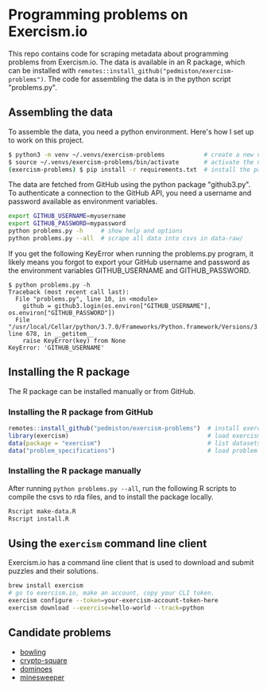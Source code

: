 # Programming problems on Exercism.io

This repo contains code for scraping metadata about programming problems from Exercism.io.
The data is available in an R package, which can be installed with `remotes::install_github("pedmiston/exercism-problems")`.
The code for assembling the data is in the python script "problems.py".

## Assembling the data

To assemble the data, you need a python environment. Here's how I set up to work on this project.

```bash
$ python3 -m venv ~/.venvs/exercism-problems           # create a new venv named "exercism-problems"
$ source ~/.venvs/exercism-problems/bin/activate       # activate the newly created venv
(exercism-problems) $ pip install -r requirements.txt  # install the packages required for this project
```

The data are fetched from GitHub using the python package "github3.py". To authenticate
a connection to the GitHub API, you need a username and password available as environment
variables.

```bash
export GITHUB_USERNAME=myusername
export GITHUB_PASSWORD=mypassword
python problems.py -h     # show help and options
python problems.py --all  # scrape all data into csvs in data-raw/
```

If you get the following KeyError when running the problems.py program,
it likely means you forgot to export your GitHub username and password
as the environment variables GITHUB_USERNAME and GITHUB_PASSWORD.

```
$ python problems.py -h
Traceback (most recent call last):
  File "problems.py", line 10, in <module>
    github = github3.login(os.environ["GITHUB_USERNAME"], os.environ["GITHUB_PASSWORD"])
  File "/usr/local/Cellar/python/3.7.0/Frameworks/Python.framework/Versions/3.7/lib/python3.7/os.py", line 678, in __getitem__
    raise KeyError(key) from None
KeyError: 'GITHUB_USERNAME'
```

## Installing the R package

The R package can be installed manually or from GitHub.

### Installing the R package from GitHub

```R
remotes::install_github("pedmiston/exercism-problems")  # install exercism R package
library(exercism)                                       # load exercism R package
data(package = "exercism")                              # list datasets
data("problem_specifications")                          # load problem specifications
```

### Installing the R package manually

After running `python problems.py --all`, run the following
R scripts to compile the csvs to rda files, and to install
the package locally.

```bash
Rscript make-data.R
Rscript install.R
```

## Using the `exercism` command line client

Exercism.io has a command line client that is used to download and submit
puzzles and their solutions.

```bash
brew install exercism
# go to exercism.io, make an account, copy your CLI token.
exercism configure --token=your-exercism-account-token-here
exercism download --exercise=hello-world --track=python
```

## Candidate problems

- [bowling](https://github.com/exercism/python/tree/master/exercises/bowling)
- [crypto-square](https://github.com/exercism/python/tree/master/exercises/crypto-square)
- [dominoes](https://github.com/exercism/python/tree/master/exercises/dominoes)
- [minesweeper](https://github.com/exercism/python/tree/master/exercises/minesweeper)
